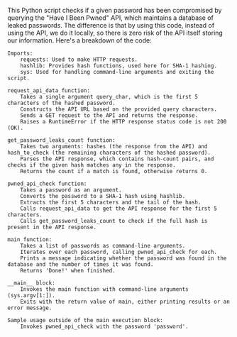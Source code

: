 This Python script checks if a given password has been compromised by querying the "Have I Been Pwned" API, which maintains a database of leaked passwords.
The difference is that by using this code, instead of using the API, we do it locally, so there is zero risk of the API itself storing our information.
Here's a breakdown of the code:

    Imports:
        requests: Used to make HTTP requests.
        hashlib: Provides hash functions, used here for SHA-1 hashing.
        sys: Used for handling command-line arguments and exiting the script.

    request_api_data function:
        Takes a single argument query_char, which is the first 5 characters of the hashed password.
        Constructs the API URL based on the provided query characters.
        Sends a GET request to the API and returns the response.
        Raises a RuntimeError if the HTTP response status code is not 200 (OK).

    get_password_leaks_count function:
        Takes two arguments: hashes (the response from the API) and hash_to_check (the remaining characters of the hashed password).
        Parses the API response, which contains hash-count pairs, and checks if the given hash matches any in the response.
        Returns the count if a match is found, otherwise returns 0.

    pwned_api_check function:
        Takes a password as an argument.
        Converts the password to a SHA-1 hash using hashlib.
        Extracts the first 5 characters and the tail of the hash.
        Calls request_api_data to get the API response for the first 5 characters.
        Calls get_password_leaks_count to check if the full hash is present in the API response.

    main function:
        Takes a list of passwords as command-line arguments.
        Iterates over each password, calling pwned_api_check for each.
        Prints a message indicating whether the password was found in the database and the number of times it was found.
        Returns 'Done!' when finished.

    __main__ block:
        Invokes the main function with command-line arguments (sys.argv[1:]).
        Exits with the return value of main, either printing results or an error message.

    Sample usage outside of the main execution block:
        Invokes pwned_api_check with the password 'password'.
